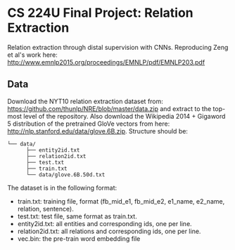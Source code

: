 # CS 224U Final Project: Relation Extraction
Relation extraction through distal supervision with CNNs. Reproducing Zeng et al's work here: http://www.emnlp2015.org/proceedings/EMNLP/pdf/EMNLP203.pdf

## Data
Download the NYT10 relation extraction dataset from: https://github.com/thunlp/NRE/blob/master/data.zip and extract to the top-most level of the repository. Also download the Wikipedia 2014 + Gigaword 5 distribution of the pretrained GloVe vectors from here: http://nlp.stanford.edu/data/glove.6B.zip. Structure should be:

```
└── data/
      ├── entity2id.txt
      ├── relation2id.txt
      ├── test.txt
      ├── train.txt
      └── data/glove.6B.50d.txt
```

The dataset is in the following format:
+ train.txt: training file, format (fb_mid_e1, fb_mid_e2, e1_name, e2_name, relation, sentence).
+ test.txt: test file, same format as train.txt.
+ entity2id.txt: all entities and corresponding ids, one per line.
+ relation2id.txt: all relations and corresponding ids, one per line.
+ vec.bin: the pre-train word embedding file
